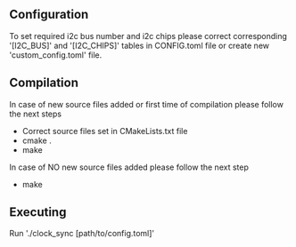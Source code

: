 ## Configuration
To set required i2c bus number and i2c chips please 
correct corresponding '[I2C_BUS]' and '[I2C_CHIPS]' tables in CONFIG.toml file or create new 'custom_config.toml' file.


## Compilation
In case of new source files added or first time of compilation please follow the next steps

* Correct source files set in CMakeLists.txt file
* cmake .
* make

In case of NO new source files added please follow the next step
* make

## Executing
Run './clock_sync [path/to/config.toml]'
